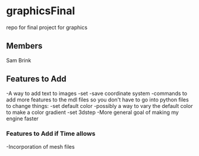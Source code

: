 # graphicsFinal
repo for final project for graphics

## Members
Sam Brink

## Features to Add

-A way to add text to images
-set
-save coordinate system
-commands to add more features to the mdl files so you don't have to go into python files to change things:
  -set default color
  -possibly a way to vary the default color to make a color gradient
  -set 3dstep
-More general goal of making my engine faster

### Features to Add if Time allows
-Incorporation of mesh files
